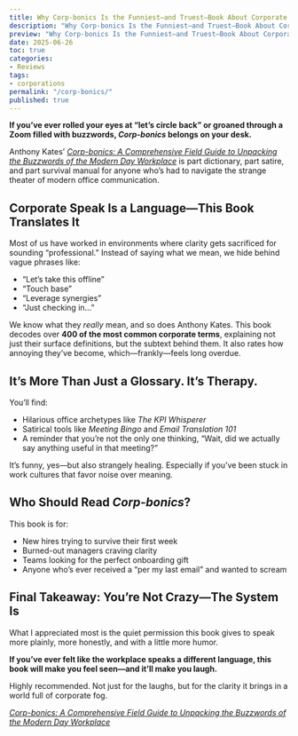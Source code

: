 ```yaml
---
title: Why Corp-bonics Is the Funniest—and Truest—Book About Corporate Life You'll Ever Read
description: "Why Corp-bonics Is the Funniest—and Truest—Book About Corporate Life You'll Ever Read"
preview: "Why Corp-bonics Is the Funniest—and Truest—Book About Corporate Life You'll Ever Read"
date: 2025-06-26
toc: true
categories:
- Reviews
tags:
- corporations
permalink: "/corp-bonics/"
published: true
---
```

**If you’ve ever rolled your eyes at “let’s circle back” or groaned through a Zoom filled with buzzwords, *Corp-bonics* belongs on your desk.**

Anthony Kates’ *[Corp-bonics: A Comprehensive Field Guide to Unpacking the Buzzwords of the Modern Day Workplace](https://amzn.to/4erOkku)* is part dictionary, part satire, and part survival manual for anyone who’s had to navigate the strange theater of modern office communication.

## Corporate Speak Is a Language—This Book Translates It

Most of us have worked in environments where clarity gets sacrificed for sounding “professional.” Instead of saying what we mean, we hide behind vague phrases like:

- “Let’s take this offline”
- “Touch base”
- “Leverage synergies”
- “Just checking in…”

We know what they *really* mean, and so does Anthony Kates. This book decodes over **400 of the most common corporate terms**, explaining not just their surface definitions, but the subtext behind them. It also rates how annoying they’ve become, which—frankly—feels long overdue.

## It’s More Than Just a Glossary. It’s Therapy.

You’ll find:

- Hilarious office archetypes like *The KPI Whisperer*
- Satirical tools like *Meeting Bingo* and *Email Translation 101*
- A reminder that you’re not the only one thinking, “Wait, did we actually say anything useful in that meeting?”

It’s funny, yes—but also strangely healing. Especially if you’ve been stuck in work cultures that favor noise over meaning.

## Who Should Read *Corp-bonics*?

This book is for:

- New hires trying to survive their first week
- Burned-out managers craving clarity
- Teams looking for the perfect onboarding gift
- Anyone who’s ever received a “per my last email” and wanted to scream

## Final Takeaway: You’re Not Crazy—The System Is

What I appreciated most is the quiet permission this book gives to speak more plainly, more honestly, and with a little more humor.

**If you’ve ever felt like the workplace speaks a different language, this book will make you feel seen—and it’ll make you laugh.**

Highly recommended. Not just for the laughs, but for the clarity it brings in a world full of corporate fog.

*[Corp-bonics: A Comprehensive Field Guide to Unpacking the Buzzwords of the Modern Day Workplace](https://amzn.to/4erOkku)*
